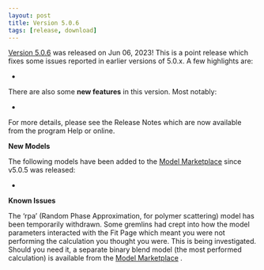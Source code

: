 ```yaml
---
layout: post
title: Version 5.0.6
tags: [release, download]
---
```


[Version 5.0.6](https://github.com/SasView/sasview/releases/tag/v5.0.6) was
released on Jun 06, 2023! This is a point release which fixes some issues reported in earlier versions of 5.0.x. A few highlights are:

* 

There are also some **new features** in this version. Most notably:

* 

For more details, please see the Release Notes which are now available from the program Help or online.

**New Models**

The following models have been added to the [Model Marketplace](https://marketplace.sasview.org/) since v5.0.5 was released:

* 

**Known Issues**

The ‘rpa’ (Random Phase Approximation, for polymer scattering) model has been temporarily withdrawn. Some gremlins had crept into how the model parameters interacted with the Fit Page which meant you were not performing the calculation
you thought you were. This is being investigated. Should you need it, a separate binary blend model (the most performed calculation) is available from the [Model Marketplace](https://marketplace.sasview.org/) .

